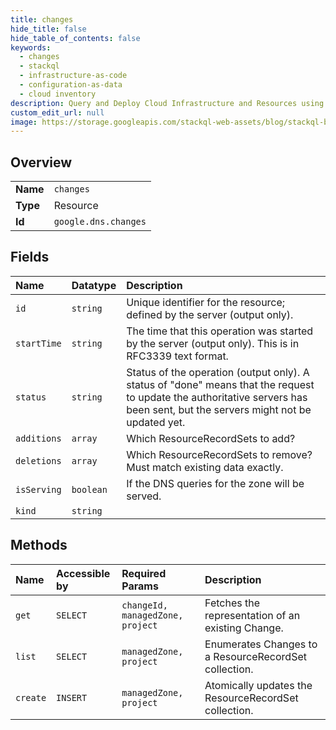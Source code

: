 ```yaml
---
title: changes
hide_title: false
hide_table_of_contents: false
keywords:
  - changes
  - stackql
  - infrastructure-as-code
  - configuration-as-data
  - cloud inventory
description: Query and Deploy Cloud Infrastructure and Resources using SQL
custom_edit_url: null
image: https://storage.googleapis.com/stackql-web-assets/blog/stackql-blog-post-featured-image.png
---
```

  
    

## Overview
<table><tbody>
<tr><td><b>Name</b></td><td><code>changes</code></td></tr>
<tr><td><b>Type</b></td><td>Resource</td></tr>
<tr><td><b>Id</b></td><td><code>google.dns.changes</code></td></tr>
</tbody></table>

## Fields
| Name | Datatype | Description |
|:-----|:---------|:------------|
| `id` | `string` | Unique identifier for the resource; defined by the server (output only). |
| `startTime` | `string` | The time that this operation was started by the server (output only). This is in RFC3339 text format. |
| `status` | `string` | Status of the operation (output only). A status of "done" means that the request to update the authoritative servers has been sent, but the servers might not be updated yet. |
| `additions` | `array` | Which ResourceRecordSets to add? |
| `deletions` | `array` | Which ResourceRecordSets to remove? Must match existing data exactly. |
| `isServing` | `boolean` | If the DNS queries for the zone will be served. |
| `kind` | `string` |  |
## Methods
| Name | Accessible by | Required Params | Description |
|:-----|:--------------|:----------------|:------------|
| `get` | `SELECT` | `changeId, managedZone, project` | Fetches the representation of an existing Change. |
| `list` | `SELECT` | `managedZone, project` | Enumerates Changes to a ResourceRecordSet collection. |
| `create` | `INSERT` | `managedZone, project` | Atomically updates the ResourceRecordSet collection. |
